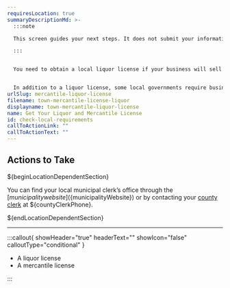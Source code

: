 ```yaml
---
requiresLocation: true
summaryDescriptionMd: >-
  :::note

  This screen guides your next steps. It does not submit your information for registration purposes.

  :::


  You need to obtain a local liquor license if your business will sell alcohol.


  In addition to a liquor license, some local governments require businesses to get a mercantile license. Each town will have its own application process for both the liquor license and the mercantile license.
urlSlug: mercantile-liquor-license
filename: town-mercantile-license-liquor
displayname: town-mercantile-liquor-license
name: Get Your Liquor and Mercantile License
id: check-local-requirements
callToActionLink: ""
callToActionText: ""
---
```

## Actions to Take

${beginLocationDependentSection}

You can find your local municipal clerk’s office through the [${municipality} website](${municipalityWebsite}) or by contacting your [county clerk](${countyClerkWebsite}) at ${countyClerkPhone}.

${endLocationDependentSection}

- - -

:::callout{ showHeader="true" headerText="" showIcon="false" calloutType="conditional" }

- A liquor license
- A mercantile license

:::